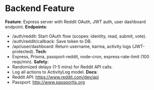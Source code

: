 # Backend Feature
**Feature**: Express server with Reddit OAuth, JWT auth, user dashboard endpoint.
**Endpoints**:
- /auth/reddit: Start OAuth flow (scopes: identity, read, submit, vote).
- /auth/reddit/callback: Save token to DB.
- /api/user/dashboard: Return username, karma, activity logs (JWT-protected).
**Tech**:
- Express, Prisma, passport-reddit, node-cron, express-rate-limit (100 reqs/min).
**Safety**:
- Randomized delays (1-5 mins) for Reddit API calls.
- Log all actions to ActivityLog model.
**Docs**:
- Reddit API: https://www.reddit.com/dev/api
- Passport: http://www.passportjs.org
